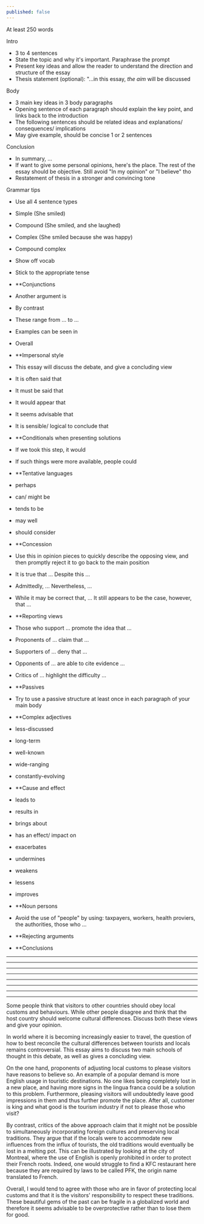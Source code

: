 ```yaml
---
published: false
---
```

At least 250 words

Intro
- 3 to 4 sentences
 - State the topic and why it's important. Paraphrase the prompt
 - Present key ideas and allow the reader to understand the direction and structure of the essay
 - Thesis statement (optional): "...in this essay, *the aim* will be discussed
    
Body
- 3 main key ideas in 3 body paragraphs
 - Opening sentence of each paragraph should explain the key point, and links back to the introduction
 - The following sentences should be related ideas and explanations/ consequences/ implications
 - May give example, should be concise 1 or 2 sentences
 
Conclusion
- In summary, ...
- If want to give some personal opinions, here's the place. The rest of the essay should be objective. Still avoid "In my opinion" or "I believe" tho
- Restatement of thesis in a stronger and convincing tone

Grammar tips
- Use all 4 sentence types
 - Simple (She smiled)
 - Compound (She smiled, and she laughed)
 - Complex (She smiled because she was happy)
 - Compound complex
- Show off vocab
- Stick to the appropriate tense

- **Conjunctions
 - Another argument is
 - By contrast
 - These range from ... to ...
 - Examples can be seen in
 - Overall
 
- **Impersonal style
 - This essay will discuss the debate, and give a concluding view
 - It is often said that
 - It must be said that
 - It would appear that
 - It seems advisable that
 - It is sensible/ logical to conclude that
 
- **Conditionals when presenting solutions
 - If we took this step, it would
 - If such things were more available, people could
 
- **Tentative languages
 - perhaps
 - can/ might be
 - tends to be
 - may well
 - should consider

- **Concession
 - Use this in opinion pieces to quickly describe the opposing view, and then promptly reject it to go back to the main position
 - It is true that ... Despite this ...
 - Admittedly, ... Nevertheless, ...
 - While it may be correct that, ... It still appears to be the case, however, that ...
 
- **Reporting views
 - Those who support ... promote the idea that ...
 - Proponents of ... claim that ...
 - Supporters of ... deny that ...
 - Opponents of ... are able to cite evidence ...
 - Critics of ... highlight the difficulty ...
 
- **Passives
 - Try to use a passive structure at least once in each paragraph of your main body
 
- **Complex adjectives
 - less-discussed
 - long-term
 - well-known
 - wide-ranging
 - constantly-evolving

- **Cause and effect
 - leads to
 - results in
 - brings about
 - has an effect/ impact on
 - exacerbates
 - undermines
 - weakens
 - lessens
 - improves

- **Noun persons
 - Avoid the use of "people" by using: taxpayers, workers, health proviers, the authorities, those who ...

- **Rejecting arguments

- **Conclusions
 
---
<!-- Many people are working at home rather than in the workplace. Some people believe this will bring benefits to the workers and their families, but others suggest it will cause stress in the home. Discuss both sides and give your opinion

In the recent years, during and after the global pandemic, there has been a growing demand from paid workers to do their job remotely. For them, this is a necessary development to assure their work-life balance. Nevertheless, other people are raising their concern about remote work's effects on mental health. In this essay, the pros and cons of these approaches will be discussed.

First of all, working from home saves people their precious time. For many, this could mean a 2-hour round trip on the daily. Instead of spending this time on the road, they could improve their life by getting a little more sleep, or spending a little more time with their friends and family.

Furthermore, contrary to popular belief, working remotely may give a significant boost in productivity. It has been proven that it is easier to get into a state of deep focus without too many people around, which is unfortunately impossible to avoid in the office. This is especially true at modern workplaces, where the open office model is getting more and more common.

Despite all of its advantages, this style of working does have one major drawback: the lack of interaction with coworkers. While this kind of interaction may not be good when we want to concentrate, it is nonetheless essential for all human beings. Critics of teleworking often point out that people who work from home can become stressed out or depressed more easily since they do not have face-to-face communication with their peers.

In summary, while remote work certainly saves employees time and boost their productivity, it may cause harm to their mental health. One possiple solution to this might be the hybrid working model where we work some days in the office, and soem days at home. This may combine the best of both worlds and improve both our professional and personal life. !-->

---
<!-- There are many extinct animals’ species in the world. Some people think we should protect animals from dying out, while others believe we should spend more time on problems of human beings. Discuss both sides and give your opinion.

With numerous wild species going extinct at historic rate, the question of whether we should spend more resources to save them, or still focus on our own species first has once again become a hotly debated topic. In this essay, the views of both sides will be discussed in more detail, and I will conclude with my personal opinion.

The first group of people argue that out of all important global issues, human well-being should still be prioritized. This school of thought is not hard to understand, as every specie must think of their own survival first before others. This is probably more relatable now that ever, during times of recession where housing prices keep rising while GDPs are dropping around the world. At the end of the day, it is difficult to tell people who cannot afford to put food on the table to go out there and save the pandas.

On the other hand, animal activists hold the belief that animals should be treated equal as humans, and therefore, their problems should be considered as equally if not more important than those of our own. They argue that our obsession with conquering nature and improving the economy is the very reason many wild species are now endangered or worse, already extinct.

While I understand the sentiment of the first group, I stand with the latter. As can be seen in many man-made problems such as deforestation and poaching, it seems clear that humans have continually trampled on wild animals' rights and failed to respect their territories. With that being said, I also hope for a future of more sustainable development, where humans no longer destroys the wilderness while still improving their quality of life.

In summary, while humans no doubt have their own problems that should rightly be focused on, animal lives have been directly worsened because of us. Because of this, I hold the view that we should make a greater effort to protect wildlife, especially endangered species. !-->

---
<!-- Some people think art such as sculpture and music cannot improve the quality of people’s lives so the government should not spend money on them but on health and defence. What is your opinion?

Throughout human history, the arts have always played an important role and they still do nowadays. Unfortunately, their importance is not always well understood, which leads to some people believing that they do not have any concrete benefits. In this essay, the positive effects of the arts on a personal level, as well as on a national level will be discussed.

First of all, the belief that the arts do not have any direct utility in our everyday life is not necessarily true. While for most people, playing music or painting does not earn them money, it greatly enriches their quality of life. Indeed, many studies have shown that participating in, or simply enjoying arts and music can improve our mental health and holistic well being. These activities can also serve as an excellent medium of connecting people whether in schools, at the workplace or anywhere else in a society.

Furthermore, the artistic richness of a country is often directly linked with their success in the tourism industry. This can be easily seen in touristic hot spots such as Rome, Kyoto, Athens. It is in fact the architecture, the paintings, the unique culture of these places that draw people around the world.  Of course, this contradicts the viewpoint that the arts are merely superficial and do not have any economic benefits; in contrast, they significantly strengthen a country's economy and thus deserve more funding than many believe.

In summary, artistic endeavors not only improve our personal pursuit of happiness, but also have the potential of bringing in more business to any nation. Therefore, it is without a doubt a wise choice to allocate more national funding to these professions. !-->

---
<!-- 
Health is very important for everyone and healthcare should not be provided by private profit making companies. What is your opinion?

In order to ensure that healthcare is accessible to everyone, for-profit organisations often prove to be necessary in addition to public medical services. Contrary to popular belief, private healthcare might help the general public by easing the pressure placed on the public healthcare system, as well as providing optional premium services to those who can afford it. In this essay, the benefits of private healthcare will be discussed.

First and foremost, there is a misconception that private healthcare benefits no one but the rich; in fact, it would appear that this also indirectly helps people with lower income by reducing the number of patients in government-run facilities. In a world where these private companies did not exist, each hospital's waiting list would at least double or triple the size, making it much more difficult to rapidly seek the help we need. Fortunately, in reality, those who can pay for private healthcare will often go for that option, thus removing the burden on public services.

Furthermore, people who have the means to pay for premium services should be allowed to do so in a legitimate way. In fact, this is perhaps not so much a choice to make as it is an inevitable phenomenon. In a country that does not support private healthcare companies, affluent people will undoubtedly seek the services they look for in a foreign country that does offer them. Therefore, it would be sensible for a government to support this type of business so that the money does not flow out to other countries, but instead comes back in the end in the form of taxes.

In summary, while the concern that private health companies are not essential to the public is most definitely understandable, it is often not necessarily well-founded. This type of business tends to help public health departments by redirecting the influx of patients, while legally providing better services to a certain demographic. 
!-->

---
<!--
There are many problems caused by mobile phones. What are the advantages of mobile phones? What are the disadvantages?

It has almost become a tradition for modern high-tech devices to cause a lot of controversies around their pros and cons; the mobile phone has certainly lived up to this tradition left by its predecessors. While some are convinced that this invention has made both our professional and personal lives significantly easier, others argue that it has only impaired human attention span and degrade our social lives. In this essay, both sides of this argument will be discussed.

You certainly do not have to be a strong believer in cell phones to recognize their utility in the daily life. Whether you want to contact someone on the other side of the world, or to look up the most authentic Sicilian cannoli recipe, you can do it in five seconds thanks to the little device that fits in your pocket. Modern smartphones have proven to be especially useful during the unprecedented COVID-19 pandemic. Despite the social distancing policies during this time, we could still keep in touch with colleagues and loved ones somewhat normally, which would have been totally impossible without smartphones.

However, the number of people who are wary of, or outright against these little devices is growing rapidly. They point out that the instant gratification provided by mobile applications are drastically reducing people's attention span. This is particularly true in young children who grow up with them since day one. Furthermore, this vapid happiness may also cause a type of virtual addiction that brings down our interests in interacting with people in the real world. Indeed, this can be easily observed in almost any restaurant nowadays, where the people would stare at their phone while waiting for their food instead of talking to their companions.

In summary, although it is difficult to argue against the usefulness of mobile phones, it is also necessary to recognize their drawbacks. A moderate use of these devices is essential to ensure that our daily lives goes smoothly, while at the same time not letting ourselves to be consumed by them.
!-->

---
<!--
Some people believe that there should be fixed punishments for each type of crime. Some people suggest that the circumstances of a crime, and the reasons for committing it should be taken into consideration when deciding on the punishment. Discuss both views and give your opinion.

Whether or not the circumstance around a crime determine the severity of the punishment has always been a controversial topic. While there are many supporters of mandatory sentencing, there are also numerous activists who urge for a more nuanced approach. In this essay, both points of view, as well as the reason I prefer the latter will be discussed.

On one hand, advocates of fixed penalties argue that this approach is conducive to a more simple, fairer legal system that is less likely to be corrupted. Indeed, in a world where this approach is the norm, there would be almost no need for lawyers, since every court case can be concluded with a simple lookup of the corresponding sentence. Furthermore, with less complexity and flexibility in judging a crime comes less bribery. From this point of view, it does seem like mandatory sentencing is a rather compelling method.

On the other hand, proponents of adjusting sentences on the basis of the circumstances believe that mandatory sentencing is badly flawed. To them, there is a clear moral difference between attacking someone out of pure aggression, versus for self-defense. While the person acting out of self-preservation should be left with little to no punishment, the one who harasses others is in fact a criminal and should be punished as such. 

Personally, I share the view of a nuanced look on each and every crime committed. The world we live in is complex, and it is impossible to boil down each offense to a single sentence. Such a system would only lead to unfairness and ultimately, injustice.

In summary, while mandatory sentencing has its merits, it is an unrealistic approach that should not be implemented in the world we live in. The circumstance of each crime determines its nature and therefore should be taken into consideration in court.
!-->

---
<!--
Universities should enrol equal numbers of male and female students in all subjects. Do you agree or disagree?

In the recent years, gender equality has improved by leaps and bounds thanks to progressive policies; however, not all those policies are as well-thought-out as the other. One of such flawed policies is the strict requirement of having equal numbers of students representing the two genders in all subjects. In this essay, the reasons why mandatory gender quota might not be a great idea will be discussed.

First of all, such a policy would ironically neglect students' personal interests. Let's take a hypothetical female student who is interested in majoring in biology at her local university as an example. In a world where strict gender quota was enforced, if the biology department has already had enough female students, our student would have no other choice but to pursue another major. Furthermore, in order to ensure the equal number of male and female students, universities may have to resort to enrolling more out-of-region students. This is simply because it is impossible for the local demographic to consistently have the same number of prospect students representing each gender every year. As a result, this could potentially cause discontent among local people as they themselves might have to send their kids to a university further away that costs more.

Admittedly, having a gender quota might directly tackle the problem of gender underrepresentation in certain fields. However, this also appears to be inflexible and ultimately, ineffective. It would be far better to develop programs that encourage students of each gender to participate in courses where their gender is underrepresented. The key word here is "encourage", not "force."

In summary, while a mandatory gender quota policy comes with good intention, it appears to create more problems than it is trying than solve. It is indeed vital to progress into a society where both genders are equal in all facets of life; however, that should be achieved by means of kind help and encouragement, not mandates.
!-->

---
Some people think that visitors to other countries should obey local customs and behaviours. While other people disagree and think that the host country should welcome cultural differences.
Discuss both these views and give your opinion.

In world where it is becoming increasingly easier to travel, the question of how to best reconcile the cultural differences between tourists and locals remains controversial. This essay aims to discuss two main schools of thought in this debate, as well as gives a concluding view.

On the one hand, proponents of adjusting local customs to please visitors have reasons to believe so. An example of a popular demand is more English usage in touristic destinations. No one likes being completely lost in a new place, and having more signs in the lingua franca could be a solution to this problem. Furthermore, pleasing visitors will undoubtedly leave good impressions in them and thus further promote the place. After all, customer is king and what good is the tourism industry if not to please those who visit?

By contrast, critics of the above approach claim that it might not be possible to simultaneously incorporating foreign cultures and preserving local traditions. They argue that if the locals were to accommodate new influences from the influx of tourists, the old traditions would eventually be lost in a melting pot. This can be illustrated by looking at the city of Montreal, where the use of English is openly prohibited in order to protect their French roots. Indeed, one would struggle to find a KFC restaurant here because they are required by laws to be called PFK, the origin name translated to French.

Overall, I would tend to agree with those who are in favor of protecting local customs and that it is the visitors' responsibility to respect these traditions. These beautiful gems of the past can be fragile in a globalized world and therefore it seems advisable to be overprotective rather than to lose them for good.
